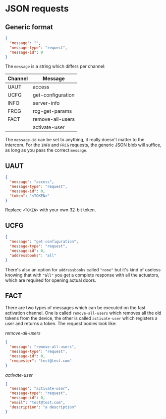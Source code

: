 # JSON requests

## Generic format

```json
{
  "message": "",
  "message-type": "request",
  "message-id": 0
}
```

The `message` is a string which differs per channel:

| Channel  | Message           |
|----------|-------------------|
| UAUT     | access            |
| UCFG     | get-configuration |
| INFO     | server-info       |
| FRCG     | rcg-get-params    |
| FACT     | remove-all-users  |
|          | activate-user     |

The `message-id` can be set to anything, it really doesn't matter to the intercom. For the `INFO` and `FRCG` requests, the generic JSON blob will suffice, as long as you pass the correct `message`.

## UAUT

```json
{
  "message": "access",
  "message-type": "request",
  "message-id": 0,
  "token": "<TOKEN>"
}
```

Replace `<TOKEN>` with your own 32-bit token.

## UCFG

```json
{
  "message": "get-configuration",
  "message-type": "request",
  "message-id": 0,
  "addressbooks": "all"
}
```

There's also an option for `addressbooks` called `"none"` but it's kind of useless knowing that with `"all"` you get a complete response with all the actuators, which are required for opening actual doors.


## FACT

There are two types of messages which can be executed on the fast activation channel. One is called `remove-all-users` which removes all the old tokens from the device, the other is called `activate-user` which registers a user and returns a token. The request bodies look like:

*remove-all-users*

```json
{
  "message": "remove-all-users",
  "message-type": "request",
  "message-id": 0,
  "requester": "test@test.com"
}
```

*activate-user*

```json
{
  "message": "activate-user",
  "message-type": "request",
  "message-id": 0,
  "email": "test@test.com",
  "description": "a description"
}
```
